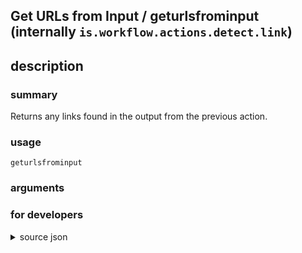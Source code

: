 
## Get URLs from Input / geturlsfrominput (internally `is.workflow.actions.detect.link`)



## description
### summary
Returns any links found in the output from the previous action.


### usage
`geturlsfrominput `

### arguments


### for developers

<details><summary>source json</summary>
<p>
```json
{
	"ActionClass": "WFCoercionAction",
	"ActionKeywords": [
		"link",
		"web",
		"site",
		"detect",
		"scan"
	],
	"Category": "Web",
	"CoercionItemClass": "WFURLContentItem",
	"Description": {
		"DescriptionSummary": "Returns any links found in the output from the previous action."
	},
	"IconName": "URL.png",
	"Input": {
		"Multiple": true,
		"Required": true,
		"Types": [
			"NSURL"
		]
	},
	"Name": "Get URLs from Input",
	"Output": {
		"Multiple": true,
		"OutputName": "URLs",
		"Types": [
			"WFURLContentItem"
		]
	},
	"ShortName": "Get URLs",
	"Subcategory": "URLs"
}
```
</p></details>
